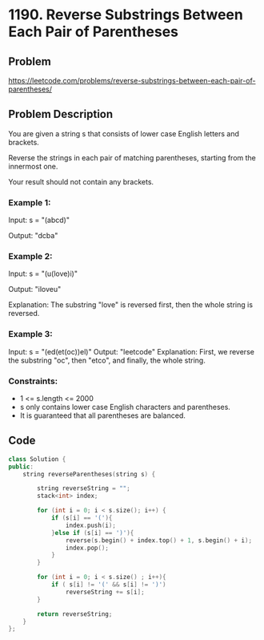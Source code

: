 # 1190. Reverse Substrings Between Each Pair of Parentheses # 

## Problem

https://leetcode.com/problems/reverse-substrings-between-each-pair-of-parentheses/

## Problem Description

You are given a string s that consists of lower case English letters and brackets.

Reverse the strings in each pair of matching parentheses, starting from the innermost one.

Your result should not contain any brackets.

 

### Example 1:

Input: s = "(abcd)" 

Output: "dcba" 

### Example 2:

Input: s = "(u(love)i)" 

Output: "iloveu" 

Explanation: The substring "love" is reversed first, then the whole string is reversed.
### Example 3:

Input: s = "(ed(et(oc))el)"
Output: "leetcode"
Explanation: First, we reverse the substring "oc", then "etco", and finally, the whole string.
 

### Constraints:

* 1 <= s.length <= 2000
* s only contains lower case English characters and parentheses.
* It is guaranteed that all parentheses are balanced.

## Code
```cpp
class Solution {
public:
    string reverseParentheses(string s) {

        string reverseString = "";
        stack<int> index; 

        for (int i = 0; i < s.size(); i++) {
            if (s[i] == '('){
                index.push(i);
            }else if (s[i] == ')'){
                reverse(s.begin() + index.top() + 1, s.begin() + i);
                index.pop();
            }
        }

        for (int i = 0; i < s.size() ; i++){
            if ( s[i] != '(' && s[i] != ')')
                reverseString += s[i];
        }

        return reverseString;
    }
};
```
